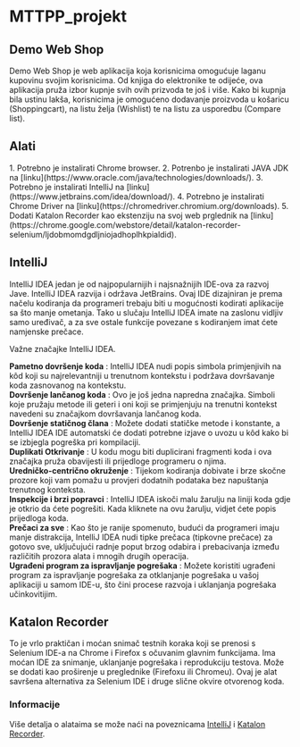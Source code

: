 # MTTPP_projekt

<h2>Demo Web Shop</h2>
Demo Web Shop je web aplikacija koja korisnicima omogućuje laganu kupovinu svojim korisnicima.
Od knjiga do elektronike te odijeće, ova aplikacija pruža izbor kupnje svih ovih prizvoda te još i više.
Kako bi kupnja bila ustinu lakša, korisnicima je omogućeno dodavanje proizvoda u košaricu (Shoppingcart), na listu želja (Wishlist) te na listu za usporedbu (Compare list).
    
<h2>Alati</h2>
1. Potrebno je instalirati Chrome browser.
2. Potrenbo je instalirati JAVA JDK na [linku](https://www.oracle.com/java/technologies/downloads/).
3. Potrebno je instalirati IntelliJ na [linku](https://www.jetbrains.com/idea/download/).
4. Potrebno je instalirati Chrome Driver na [linku](https://chromedriver.chromium.org/downloads).
5. Dodati Katalon Recorder kao ekstenziju na svoj web prglednik na [linku](https://chrome.google.com/webstore/detail/katalon-recorder-selenium/ljdobmomdgdljniojadhoplhkpialdid).

<h2>IntelliJ</h2>

IntelliJ IDEA jedan je od najpopularnijih i najsnažnijih IDE-ova za razvoj Jave. IntelliJ IDEA razvija i održava JetBrains.
Ovaj IDE dizajniran je prema načelu kodiranja da programeri trebaju biti u mogućnosti kodirati aplikacije sa što manje ometanja. Tako u slučaju IntelliJ IDEA imate na zaslonu vidljiv samo uređivač, a za sve ostale funkcije povezane s kodiranjem imat ćete namjenske prečace.

Važne značajke IntelliJ IDEA.
        
**Pametno dovršenje koda** : IntelliJ IDEA nudi popis simbola primjenjivih na kôd koji su najrelevantniji u trenutnom kontekstu i podržava dovršavanje koda zasnovanog na kontekstu.<br>
**Dovršenje lančanog koda** : Ovo je još jedna napredna značajka. Simboli koje pružaju metode ili geteri i oni koji se primjenjuju na trenutni kontekst navedeni su značajkom dovršavanja lančanog koda.<br>
**Dovršenje statičnog člana** : Možete dodati statičke metode i konstante, a IntelliJ IDEA IDE automatski će dodati potrebne izjave o uvozu u kôd kako bi se izbjegla pogreška pri kompilaciji.<br>
**Duplikati Otkrivanje** : U kodu mogu biti duplicirani fragmenti koda i ova značajka pruža obavijesti ili prijedloge programeru o njima.<br>
**Uredničko-centrično okruženje** : Tijekom kodiranja dobivate i brze skočne prozore koji vam pomažu u provjeri dodatnih podataka bez napuštanja trenutnog konteksta.<br>
**Inspekcije i brzi popravci** : IntelliJ IDEA iskoči malu žarulju na liniji koda gdje je otkrio da ćete pogrešiti. Kada kliknete na ovu žarulju, vidjet ćete popis prijedloga koda.<br>
**Prečaci za sve** : Kao što je ranije spomenuto, budući da programeri imaju manje distrakcija, IntelliJ IDEA nudi tipke prečaca (tipkovne prečace) za gotovo sve, uključujući radnje poput brzog odabira i prebacivanja između različitih prozora alata i mnogih drugih operacija.<br>
**Ugrađeni program za ispravljanje pogrešaka** : Možete koristiti ugrađeni program za ispravljanje pogrešaka za otklanjanje pogrešaka u vašoj aplikaciji u samom IDE-u, što čini procese razvoja i uklanjanja pogrešaka učinkovitijim.<br>

<h2>Katalon Recorder</h2>

To je vrlo praktičan i moćan snimač testnih koraka koji se prenosi s Selenium IDE-a na Chrome i Firefox s očuvanim glavnim funkcijama. Ima moćan IDE za snimanje, uklanjanje pogrešaka i reprodukciju testova. 
Može se dodati kao proširenje u preglednike (Firefoxu ili Chromeu). Ovaj je alat savršena alternativa za Selenium IDE i druge slične okvire otvorenog koda.

<h3>Informacije</h3>

Više detalja o alataima se može naći na poveznicama [IntelliJ](https://www.jetbrains.com/idea/) i [Katalon Recorder](https://chrome.google.com/webstore/detail/katalon-recorder-selenium/ljdobmomdgdljniojadhoplhkpialdid).


          
 
